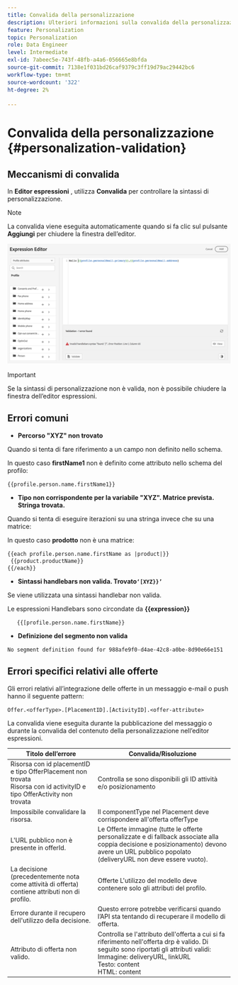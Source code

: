 ```yaml
---
title: Convalida della personalizzazione
description: Ulteriori informazioni sulla convalida della personalizzazione e su come risolvere i problemi
feature: Personalization
topic: Personalization
role: Data Engineer
level: Intermediate
exl-id: 7abeec5e-743f-48fb-a4a6-056665e8bfda
source-git-commit: 7138e1f031bd26caf9379c3ff19d79ac29442bc6
workflow-type: tm+mt
source-wordcount: '322'
ht-degree: 2%

---
```


# Convalida della personalizzazione {#personalization-validation}

## Meccanismi di convalida

In **Editor espressioni** , utilizza **Convalida** per controllare la sintassi di personalizzazione.

>[!NOTE]
> La convalida viene eseguita automaticamente quando si fa clic sul pulsante **Aggiungi** per chiudere la finestra dell’editor.

![](assets/perso_validation1.png)

>[!IMPORTANT]
> Se la sintassi di personalizzazione non è valida, non è possibile chiudere la finestra dell’editor espressioni.

## Errori comuni

* **Percorso &quot;XYZ&quot; non trovato**

Quando si tenta di fare riferimento a un campo non definito nello schema.

In questo caso **firstName1** non è definito come attributo nello schema del profilo:

```
{{profile.person.name.firstName1}}
```

* **Tipo non corrispondente per la variabile &quot;XYZ&quot;. Matrice prevista. Stringa trovata.**

Quando si tenta di eseguire iterazioni su una stringa invece che su una matrice:

In questo caso **prodotto** non è una matrice:

```
{{each profile.person.name.firstName as |product|}}
 {{product.productName}}
{{/each}}
```

* **Sintassi handlebars non valida. Trovato`‘[XYZ}}’`**

Se viene utilizzata una sintassi handlebar non valida.

Le espressioni Handlebars sono circondate da **{{expression}}**

```
   {{[profile.person.name.firstName}}
```

* **Definizione del segmento non valida**

```
No segment definition found for 988afe9f0-d4ae-42c8-a0be-8d90e66e151
```

## Errori specifici relativi alle offerte

Gli errori relativi all’integrazione delle offerte in un messaggio e-mail o push hanno il seguente pattern:

```
Offer.<offerType>.[PlacementID].[ActivityID].<offer-attribute>
```

La convalida viene eseguita durante la pubblicazione del messaggio o durante la convalida del contenuto della personalizzazione nell’editor espressioni.

<table> 
 <thead> 
  <tr> 
   <th> Titolo dell’errore<br /> </th> 
   <th> Convalida/Risoluzione <br /> </th> 
  </tr> 
 </thead> 
 <tbody> 
  <tr> 
   <td>Risorsa con id placementID e tipo OfferPlacement non trovata <br/>
Risorsa con id activityID e tipo OfferActivity non trovata<br/></td> 
   <td>Controlla se sono disponibili gli ID attività e/o posizionamento</td> 
  </tr> 
   <tr> 
   <td>Impossibile convalidare la risorsa.</td> 
   <td>Il componentType nel Placement deve corrispondere all'offerta offerType</td> 
  </tr> 
   <tr> 
   <td>L'URL pubblico non è presente in offerId.</td> 
   <td>Le Offerte immagine (tutte le offerte personalizzate e di fallback associate alla coppia decisione e posizionamento) devono avere un URL pubblico popolato (deliveryURL non deve essere vuoto).</td> 
  </tr> 
  <tr> 
   <td>La decisione (precedentemente nota come attività di offerta) contiene attributi non di profilo.</td> 
   <td>Offerte L'utilizzo del modello deve contenere solo gli attributi del profilo.</td> 
  </tr> 
  <tr> 
   <td>Errore durante il recupero dell'utilizzo della decisione.</td> 
   <td>Questo errore potrebbe verificarsi quando l’API sta tentando di recuperare il modello di offerta.</td> 
  </tr>
  <tr> 
   <td>Attributo di offerta non valido.</td> 
   <td>Controlla se l'attributo dell'offerta a cui si fa riferimento nell'offerta drp è valido. Di seguito sono riportati gli attributi validi: <br/>
Immagine: deliveryURL, linkURL<br/>
Testo: content<br/>
HTML: content<br/></td> 
  </tr> 
 </tbody> 
</table>
